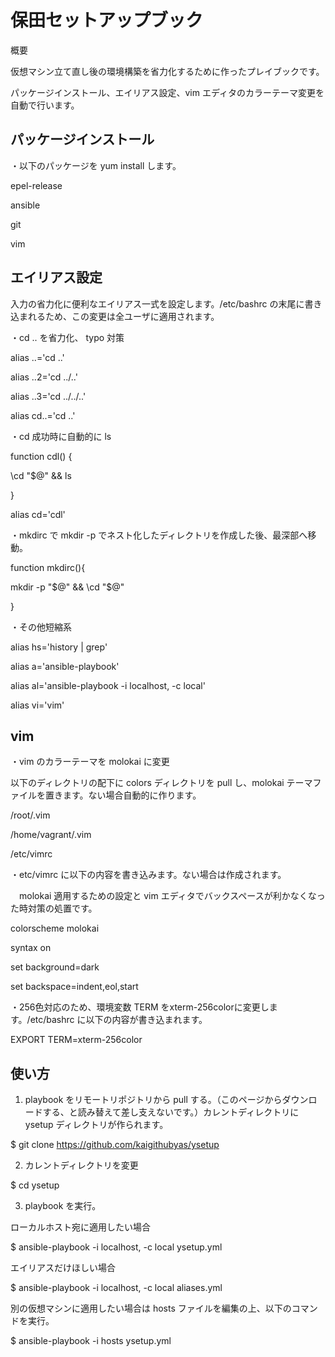 保田セットアップブック
====
概要

仮想マシン立て直し後の環境構築を省力化するために作ったプレイブックです。

パッケージインストール、エイリアス設定、vim エディタのカラーテーマ変更を自動で行います。


## パッケージインストール

・以下のパッケージを yum install します。

epel-release

ansible

git

vim


## エイリアス設定

入力の省力化に便利なエイリアス一式を設定します。/etc/bashrc の末尾に書き込まれるため、この変更は全ユーザに適用されます。

・cd .. を省力化、 typo 対策

alias ..='cd ..'

alias ..2='cd ../..'

alias ..3='cd ../../..'

alias cd..='cd ..'


・cd 成功時に自動的に ls

function cdl() {

  \cd "$@" && ls
  
}

alias cd='cdl'


・mkdirc で mkdir -p でネスト化したディレクトリを作成した後、最深部へ移動。

function mkdirc(){

  mkdir -p "$@" && \cd "$@"
  
}


・その他短縮系

alias hs='history | grep'

alias a='ansible-playbook'

alias al='ansible-playbook -i localhost, -c local'

alias vi='vim'


## vim

・vim のカラーテーマを molokai に変更

以下のディレクトリの配下に colors ディレクトリを pull し、molokai テーマファイルを置きます。ない場合自動的に作ります。

/root/.vim

/home/vagrant/.vim

/etc/vimrc


・etc/vimrc に以下の内容を書き込みます。ない場合は作成されます。

　molokai 適用するための設定と vim エディタでバックスペースが利かなくなった時対策の処置です。
 
colorscheme molokai

syntax on

set background=dark

set backspace=indent,eol,start


・256色対応のため、環境変数 TERM をxterm-256colorに変更します。/etc/bashrc に以下の内容が書き込まれます。

EXPORT TERM=xterm-256color



## 使い方

1. playbook をリモートリポジトリから pull する。（このページからダウンロードする、と読み替えて差し支えないです。）カレントディレクトリに ysetup ディレクトリが作られます。
 
$ git clone https://github.com/kaigithubyas/ysetup

2. カレントディレクトリを変更

$ cd ysetup

3. playbook を実行。

ローカルホスト宛に適用したい場合

$ ansible-playbook -i localhost, -c local ysetup.yml

エイリアスだけほしい場合

$ ansible-playbook -i localhost, -c local aliases.yml

別の仮想マシンに適用したい場合は hosts ファイルを編集の上、以下のコマンドを実行。

$ ansible-playbook -i hosts ysetup.yml

